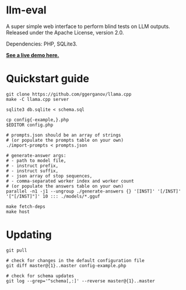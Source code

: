# llm-eval

A super simple web interface to perform blind tests on LLM outputs. Released
under the Apache License, version 2.0.

Dependencies: PHP, SQLite3.

[**See a live demo here.**](https://freya.artefact2.com/llm-eval/)

# Quickstart guide

```
git clone https://github.com/ggerganov/llama.cpp
make -C llama.cpp server

sqlite3 db.sqlite < schema.sql

cp config{-example,}.php
$EDITOR config.php

# prompts.json should be an array of strings
# (or populate the prompts table on your own)
./import-prompts < prompts.json

# generate-answer args:
# - path to model file,
# - instruct prefix,
# - instruct suffix,
# - json array of stop sequences,
# - comma-separated worker index and worker count
# (or populate the answers table on your own)
parallel -n1 -j1 --ungroup ./generate-answers {} '[INST]' '[/INST]' '["[/INST]"]' 10 ::: ./models/*.gguf

make fetch-deps
make host
```

# Updating

```
git pull

# check for changes in the default configuration file
git diff master@{1}..master config-example.php

# check for schema updates
git log --grep='^schema[,:]' --reverse master@{1}..master
```
